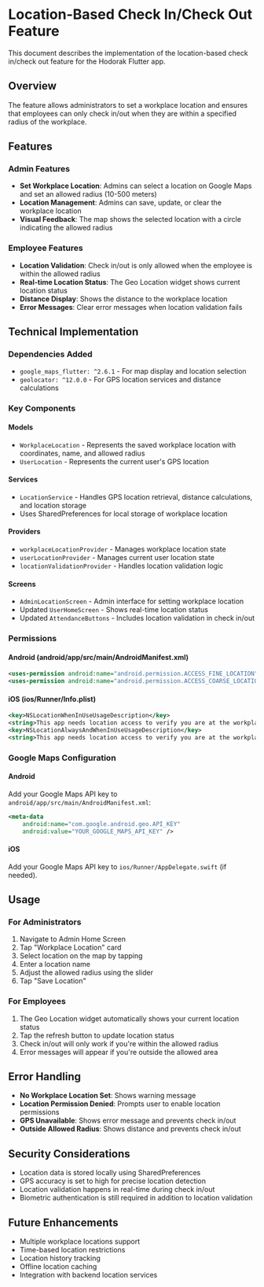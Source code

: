 # Location-Based Check In/Check Out Feature

This document describes the implementation of the location-based check in/check out feature for the Hodorak Flutter app.

## Overview

The feature allows administrators to set a workplace location and ensures that employees can only check in/out when they are within a specified radius of the workplace.

## Features

### Admin Features
- **Set Workplace Location**: Admins can select a location on Google Maps and set an allowed radius (10-500 meters)
- **Location Management**: Admins can save, update, or clear the workplace location
- **Visual Feedback**: The map shows the selected location with a circle indicating the allowed radius

### Employee Features
- **Location Validation**: Check in/out is only allowed when the employee is within the allowed radius
- **Real-time Location Status**: The Geo Location widget shows current location status
- **Distance Display**: Shows the distance to the workplace location
- **Error Messages**: Clear error messages when location validation fails

## Technical Implementation

### Dependencies Added
- `google_maps_flutter: ^2.6.1` - For map display and location selection
- `geolocator: ^12.0.0` - For GPS location services and distance calculations

### Key Components

#### Models
- `WorkplaceLocation` - Represents the saved workplace location with coordinates, name, and allowed radius
- `UserLocation` - Represents the current user's GPS location

#### Services
- `LocationService` - Handles GPS location retrieval, distance calculations, and location storage
- Uses SharedPreferences for local storage of workplace location

#### Providers
- `workplaceLocationProvider` - Manages workplace location state
- `userLocationProvider` - Manages current user location state
- `locationValidationProvider` - Handles location validation logic

#### Screens
- `AdminLocationScreen` - Admin interface for setting workplace location
- Updated `UserHomeScreen` - Shows real-time location status
- Updated `AttendanceButtons` - Includes location validation in check in/out

### Permissions

#### Android (android/app/src/main/AndroidManifest.xml)
```xml
<uses-permission android:name="android.permission.ACCESS_FINE_LOCATION" />
<uses-permission android:name="android.permission.ACCESS_COARSE_LOCATION" />
```

#### iOS (ios/Runner/Info.plist)
```xml
<key>NSLocationWhenInUseUsageDescription</key>
<string>This app needs location access to verify you are at the workplace for check-in/check-out.</string>
<key>NSLocationAlwaysAndWhenInUseUsageDescription</key>
<string>This app needs location access to verify you are at the workplace for check-in/check-out.</string>
```

### Google Maps Configuration

#### Android
Add your Google Maps API key to `android/app/src/main/AndroidManifest.xml`:
```xml
<meta-data
    android:name="com.google.android.geo.API_KEY"
    android:value="YOUR_GOOGLE_MAPS_API_KEY" />
```

#### iOS
Add your Google Maps API key to `ios/Runner/AppDelegate.swift` (if needed).

## Usage

### For Administrators
1. Navigate to Admin Home Screen
2. Tap "Workplace Location" card
3. Select location on the map by tapping
4. Enter a location name
5. Adjust the allowed radius using the slider
6. Tap "Save Location"

### For Employees
1. The Geo Location widget automatically shows your current location status
2. Tap the refresh button to update location status
3. Check in/out will only work if you're within the allowed radius
4. Error messages will appear if you're outside the allowed area

## Error Handling

- **No Workplace Location Set**: Shows warning message
- **Location Permission Denied**: Prompts user to enable location permissions
- **GPS Unavailable**: Shows error message and prevents check in/out
- **Outside Allowed Radius**: Shows distance and prevents check in/out

## Security Considerations

- Location data is stored locally using SharedPreferences
- GPS accuracy is set to high for precise location detection
- Location validation happens in real-time during check in/out
- Biometric authentication is still required in addition to location validation

## Future Enhancements

- Multiple workplace locations support
- Time-based location restrictions
- Location history tracking
- Offline location caching
- Integration with backend location services

